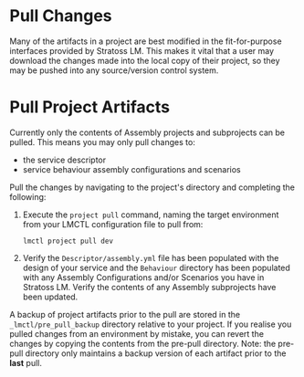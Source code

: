 # Pull Changes

Many of the artifacts in a project are best modified in the fit-for-purpose interfaces provided by Stratoss LM. This makes it vital that a user may download the changes made into the local copy of their project, so they may be pushed into any source/version control system.

# Pull Project Artifacts

Currently only the contents of Assembly projects and subprojects can be pulled. This means you may only pull changes to:

- the service descriptor
- service behaviour assembly configurations and scenarios

Pull the changes by navigating to the project's directory and completing the following:

1. Execute the `project pull` command, naming the target environment from your LMCTL configuration file to pull from:
   ```
   lmctl project pull dev
   ```
2. Verify the `Descriptor/assembly.yml` file has been populated with the design of your service and the `Behaviour` directory has been populated with any Assembly Configurations and/or Scenarios you have in Stratoss LM. Verify the contents of any Assembly subprojects have been updated.

A backup of project artifacts prior to the pull are stored in the `_lmctl/pre_pull_backup` directory relative to your project. If you realise you pulled changes from an environment by mistake, you can revert the changes by copying the contents from the pre-pull directory. Note: the pre-pull directory only maintains a backup version of each artifact prior to the **last** pull.
